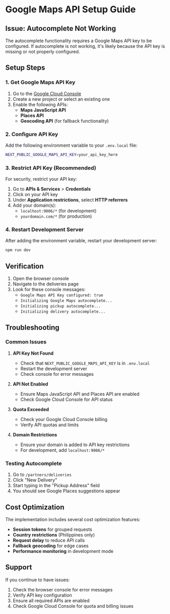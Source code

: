 # Google Maps API Setup Guide

## Issue: Autocomplete Not Working

The autocomplete functionality requires a Google Maps API key to be configured. If autocomplete is not working, it's likely because the API key is missing or not properly configured.

## Setup Steps

### 1. Get Google Maps API Key

1. Go to the [Google Cloud Console](https://console.cloud.google.com/)
2. Create a new project or select an existing one
3. Enable the following APIs:
   - **Maps JavaScript API**
   - **Places API**
   - **Geocoding API** (for fallback functionality)

### 2. Configure API Key

Add the following environment variable to your `.env.local` file:

```bash
NEXT_PUBLIC_GOOGLE_MAPS_API_KEY=your_api_key_here
```

### 3. Restrict API Key (Recommended)

For security, restrict your API key:

1. Go to **APIs & Services** > **Credentials**
2. Click on your API key
3. Under **Application restrictions**, select **HTTP referrers**
4. Add your domain(s):
   - `localhost:9006/*` (for development)
   - `yourdomain.com/*` (for production)

### 4. Restart Development Server

After adding the environment variable, restart your development server:

```bash
npm run dev
```

## Verification

1. Open the browser console
2. Navigate to the deliveries page
3. Look for these console messages:
   - `Google Maps API Key configured: true`
   - `Initializing Google Maps autocomplete...`
   - `Initializing pickup autocomplete...`
   - `Initializing delivery autocomplete...`

## Troubleshooting

### Common Issues

1. **API Key Not Found**
   - Check that `NEXT_PUBLIC_GOOGLE_MAPS_API_KEY` is in `.env.local`
   - Restart the development server
   - Check console for error messages

2. **API Not Enabled**
   - Ensure Maps JavaScript API and Places API are enabled
   - Check Google Cloud Console for API status

3. **Quota Exceeded**
   - Check your Google Cloud Console billing
   - Verify API quotas and limits

4. **Domain Restrictions**
   - Ensure your domain is added to API key restrictions
   - For development, add `localhost:9006/*`

### Testing Autocomplete

1. Go to `/partners/deliveries`
2. Click "New Delivery"
3. Start typing in the "Pickup Address" field
4. You should see Google Places suggestions appear

## Cost Optimization

The implementation includes several cost optimization features:

- **Session tokens** for grouped requests
- **Country restrictions** (Philippines only)
- **Request delay** to reduce API calls
- **Fallback geocoding** for edge cases
- **Performance monitoring** in development mode

## Support

If you continue to have issues:

1. Check the browser console for error messages
2. Verify API key configuration
3. Ensure all required APIs are enabled
4. Check Google Cloud Console for quota and billing issues

